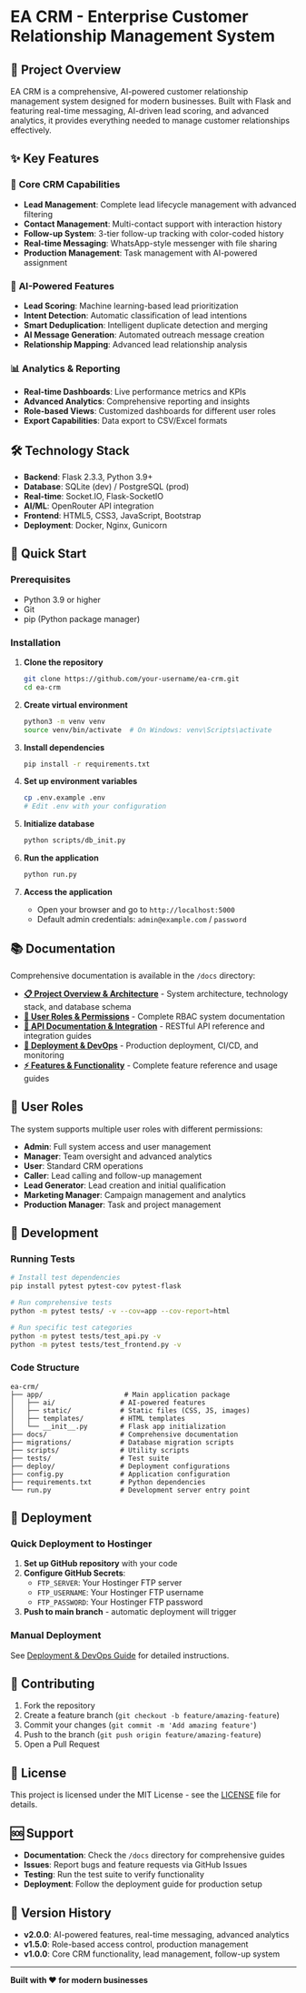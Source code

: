 # EA CRM - Enterprise Customer Relationship Management System

## 🚀 **Project Overview**

EA CRM is a comprehensive, AI-powered customer relationship management system designed for modern businesses. Built with Flask and featuring real-time messaging, AI-driven lead scoring, and advanced analytics, it provides everything needed to manage customer relationships effectively.

## ✨ **Key Features**

### 🎯 **Core CRM Capabilities**
- **Lead Management**: Complete lead lifecycle management with advanced filtering
- **Contact Management**: Multi-contact support with interaction history
- **Follow-up System**: 3-tier follow-up tracking with color-coded history
- **Real-time Messaging**: WhatsApp-style messenger with file sharing
- **Production Management**: Task management with AI-powered assignment

### 🤖 **AI-Powered Features**
- **Lead Scoring**: Machine learning-based lead prioritization
- **Intent Detection**: Automatic classification of lead intentions
- **Smart Deduplication**: Intelligent duplicate detection and merging
- **AI Message Generation**: Automated outreach message creation
- **Relationship Mapping**: Advanced lead relationship analysis

### 📊 **Analytics & Reporting**
- **Real-time Dashboards**: Live performance metrics and KPIs
- **Advanced Analytics**: Comprehensive reporting and insights
- **Role-based Views**: Customized dashboards for different user roles
- **Export Capabilities**: Data export to CSV/Excel formats

## 🛠️ **Technology Stack**

- **Backend**: Flask 2.3.3, Python 3.9+
- **Database**: SQLite (dev) / PostgreSQL (prod)
- **Real-time**: Socket.IO, Flask-SocketIO
- **AI/ML**: OpenRouter API integration
- **Frontend**: HTML5, CSS3, JavaScript, Bootstrap
- **Deployment**: Docker, Nginx, Gunicorn

## 🚀 **Quick Start**

### **Prerequisites**
- Python 3.9 or higher
- Git
- pip (Python package manager)

### **Installation**

1. **Clone the repository**
   ```bash
   git clone https://github.com/your-username/ea-crm.git
   cd ea-crm
   ```

2. **Create virtual environment**
   ```bash
   python3 -m venv venv
   source venv/bin/activate  # On Windows: venv\Scripts\activate
   ```

3. **Install dependencies**
   ```bash
   pip install -r requirements.txt
   ```

4. **Set up environment variables**
   ```bash
   cp .env.example .env
   # Edit .env with your configuration
   ```

5. **Initialize database**
   ```bash
   python scripts/db_init.py
   ```

6. **Run the application**
   ```bash
   python run.py
   ```

7. **Access the application**
   - Open your browser and go to `http://localhost:5000`
   - Default admin credentials: `admin@example.com` / `password`

## 📚 **Documentation**

Comprehensive documentation is available in the `/docs` directory:

- **[📋 Project Overview & Architecture](docs/01_PROJECT_OVERVIEW_AND_ARCHITECTURE.md)** - System architecture, technology stack, and database schema
- **[👥 User Roles & Permissions](docs/02_USER_ROLES_AND_PERMISSIONS_GUIDE.md)** - Complete RBAC system documentation
- **[🔌 API Documentation & Integration](docs/03_API_DOCUMENTATION_AND_INTEGRATION.md)** - RESTful API reference and integration guides
- **[🚀 Deployment & DevOps](docs/04_DEPLOYMENT_AND_DEVOPS_GUIDE.md)** - Production deployment, CI/CD, and monitoring
- **[⚡ Features & Functionality](docs/05_FEATURES_AND_FUNCTIONALITY_REFERENCE.md)** - Complete feature reference and usage guides

## 🎯 **User Roles**

The system supports multiple user roles with different permissions:

- **Admin**: Full system access and user management
- **Manager**: Team oversight and advanced analytics
- **User**: Standard CRM operations
- **Caller**: Lead calling and follow-up management
- **Lead Generator**: Lead creation and initial qualification
- **Marketing Manager**: Campaign management and analytics
- **Production Manager**: Task and project management

## 🔧 **Development**

### **Running Tests**
```bash
# Install test dependencies
pip install pytest pytest-cov pytest-flask

# Run comprehensive tests
python -m pytest tests/ -v --cov=app --cov-report=html

# Run specific test categories
python -m pytest tests/test_api.py -v
python -m pytest tests/test_frontend.py -v
```

### **Code Structure**
```
ea-crm/
├── app/                    # Main application package
│   ├── ai/                # AI-powered features
│   ├── static/            # Static files (CSS, JS, images)
│   ├── templates/         # HTML templates
│   └── __init__.py        # Flask app initialization
├── docs/                  # Comprehensive documentation
├── migrations/            # Database migration scripts
├── scripts/               # Utility scripts
├── tests/                 # Test suite
├── deploy/                # Deployment configurations
├── config.py              # Application configuration
├── requirements.txt       # Python dependencies
└── run.py                 # Development server entry point
```

## 🚀 **Deployment**

### **Quick Deployment to Hostinger**

1. **Set up GitHub repository** with your code
2. **Configure GitHub Secrets**:
   - `FTP_SERVER`: Your Hostinger FTP server
   - `FTP_USERNAME`: Your Hostinger FTP username
   - `FTP_PASSWORD`: Your Hostinger FTP password
3. **Push to main branch** - automatic deployment will trigger

### **Manual Deployment**
See [Deployment & DevOps Guide](docs/04_DEPLOYMENT_AND_DEVOPS_GUIDE.md) for detailed instructions.

## 🤝 **Contributing**

1. Fork the repository
2. Create a feature branch (`git checkout -b feature/amazing-feature`)
3. Commit your changes (`git commit -m 'Add amazing feature'`)
4. Push to the branch (`git push origin feature/amazing-feature`)
5. Open a Pull Request

## 📄 **License**

This project is licensed under the MIT License - see the [LICENSE](LICENSE) file for details.

## 🆘 **Support**

- **Documentation**: Check the `/docs` directory for comprehensive guides
- **Issues**: Report bugs and feature requests via GitHub Issues
- **Testing**: Run the test suite to verify functionality
- **Deployment**: Follow the deployment guide for production setup

## 🔄 **Version History**

- **v2.0.0**: AI-powered features, real-time messaging, advanced analytics
- **v1.5.0**: Role-based access control, production management
- **v1.0.0**: Core CRM functionality, lead management, follow-up system

---

**Built with ❤️ for modern businesses** 